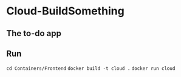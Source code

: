 # Cloud-BuildSomething
## The to-do app

## Run
`cd Containers/Frontend`
`docker build -t cloud .`
`docker run cloud`